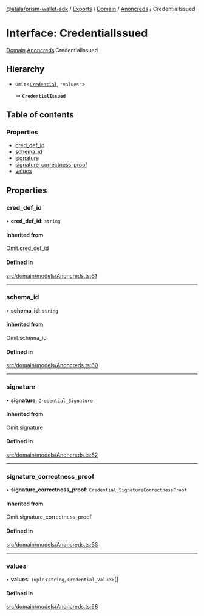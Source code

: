 [@atala/prism-wallet-sdk](../README.md) / [Exports](../modules.md) / [Domain](../modules/Domain.md) / [Anoncreds](../modules/Domain.Anoncreds.md) / CredentialIssued

# Interface: CredentialIssued

[Domain](../modules/Domain.md).[Anoncreds](../modules/Domain.Anoncreds.md).CredentialIssued

## Hierarchy

- `Omit`\<[`Credential`](Domain.Anoncreds.Credential.md), ``"values"``\>

  ↳ **`CredentialIssued`**

## Table of contents

### Properties

- [cred\_def\_id](Domain.Anoncreds.CredentialIssued.md#cred_def_id)
- [schema\_id](Domain.Anoncreds.CredentialIssued.md#schema_id)
- [signature](Domain.Anoncreds.CredentialIssued.md#signature)
- [signature\_correctness\_proof](Domain.Anoncreds.CredentialIssued.md#signature_correctness_proof)
- [values](Domain.Anoncreds.CredentialIssued.md#values)

## Properties

### cred\_def\_id

• **cred\_def\_id**: `string`

#### Inherited from

Omit.cred\_def\_id

#### Defined in

[src/domain/models/Anoncreds.ts:61](https://github.com/input-output-hk/atala-prism-wallet-sdk-ts/blob/a3fc2aa/src/domain/models/Anoncreds.ts#L61)

___

### schema\_id

• **schema\_id**: `string`

#### Inherited from

Omit.schema\_id

#### Defined in

[src/domain/models/Anoncreds.ts:60](https://github.com/input-output-hk/atala-prism-wallet-sdk-ts/blob/a3fc2aa/src/domain/models/Anoncreds.ts#L60)

___

### signature

• **signature**: `Credential_Signature`

#### Inherited from

Omit.signature

#### Defined in

[src/domain/models/Anoncreds.ts:62](https://github.com/input-output-hk/atala-prism-wallet-sdk-ts/blob/a3fc2aa/src/domain/models/Anoncreds.ts#L62)

___

### signature\_correctness\_proof

• **signature\_correctness\_proof**: `Credential_SignatureCorrectnessProof`

#### Inherited from

Omit.signature\_correctness\_proof

#### Defined in

[src/domain/models/Anoncreds.ts:63](https://github.com/input-output-hk/atala-prism-wallet-sdk-ts/blob/a3fc2aa/src/domain/models/Anoncreds.ts#L63)

___

### values

• **values**: `Tuple`\<`string`, `Credential_Value`\>[]

#### Defined in

[src/domain/models/Anoncreds.ts:68](https://github.com/input-output-hk/atala-prism-wallet-sdk-ts/blob/a3fc2aa/src/domain/models/Anoncreds.ts#L68)
